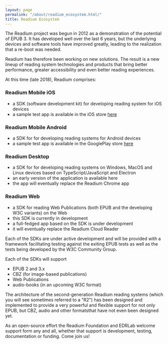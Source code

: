 ```yaml
---
layout: page
permalink: "/about/readium_ecosystem.html/"
title: Readium Ecosystem
---
```


The Readium project was begun in 2012 as a demonstration of the potential of EPUB 3.  It has developed well over the last 6 years, but the underlying devices and software tools have improved greatly, leading to the realization that a re-boot was needed.

Readium has therefore been working on new solutions.  The result is a new lineup of reading system technologies and products that bring better performance, greater accessibility and even better reading experiences.

At this time (late 2018), Readium comprises:

### Readium Mobile iOS 
- a SDK (software development kit) for developing reading system for iOS devices
- a sample test app is available in the iOS store [here](https://itunes.apple.com/us/app/r2-reader/id1363963230?mt=8)

### Readium Mobile Android 
- a SDK for for developing reading systems for Android devices
- a sample test app is available in the GooglePlay store [here](https://play.google.com/store/apps/details?id=org.readium.r2reader&hl=en_US)

### Readium Desktop 
- a SDK for for developing reading systems on Windows, MacOS and Linux devices based on TypeScript/JavaScript and Electron
- an early version of the application is available here
- the app will eventually replace the Readium Chrome app 

### Readium Web 
- a SDK for reading Web Publications (both EPUB and the developing W3C variants) on the Web
- this SDK is currently in development
- a full-fedged app based on the SDK is under development
- it will eventually replace the Readium Cloud Reader

Each of the SDKs are under active development and will be provided with a framework facilitating testing against the exiting EPUB tests as well as the tests being developed by the W3C Community Group.

Each of the SDKs will support

- EPUB 2 and 3.x
- CBZ (for image-based publications)
- Web Publications
- audio-books (in an upcoming W3C format)

The architecture of the second-generation Readium reading systems (which you will see sometimes referred to a "R2") has been designed and implemented to provide a very powerful and flexible support for not only EPUB, but CBZ, audio and other formatsthat have not even been designed yet.

As an open-source effort the Readium Foundation and EDRLab welcome support form any and all, whether that support is development, testing, documentation or funding. Come join us!